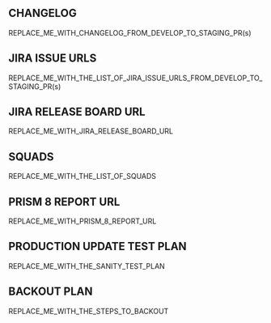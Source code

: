 ## CHANGELOG
REPLACE_ME_WITH_CHANGELOG_FROM_DEVELOP_TO_STAGING_PR(s)

## JIRA ISSUE URLS
REPLACE_ME_WITH_THE_LIST_OF_JIRA_ISSUE_URLS_FROM_DEVELOP_TO_STAGING_PR(s)

## JIRA RELEASE BOARD URL
REPLACE_ME_WITH_JIRA_RELEASE_BOARD_URL

## SQUADS
REPLACE_ME_WITH_THE_LIST_OF_SQUADS

## PRISM 8 REPORT URL
REPLACE_ME_WITH_PRISM_8_REPORT_URL

## PRODUCTION UPDATE TEST PLAN
REPLACE_ME_WITH_THE_SANITY_TEST_PLAN

## BACKOUT PLAN
REPLACE_ME_WITH_THE_STEPS_TO_BACKOUT